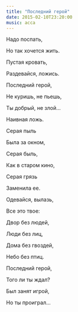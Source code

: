 ```yaml
---
title: "Последний герой"
date: 2015-02-10T23:20:00
music: асса
---
```


Надо поспать,

Но так хочется жить.

Пустая кровать,

Раздевайся, ложись.



Последний герой,

Не куришь, не пьешь,

Ты добрый, не злой...

Наивная ложь.





Серая пыль

Была за окном,

Серая быль,

Как в старом кино,



Серая грязь

Заменила ее.

Одевайся, вылазь,

Все это твое:





Двор без людей,

Люди без лиц,

Дома без гвоздей,

Небо без птиц.



Последний герой,

Того ли ты ждал?

Был занят игрой,

Но ты проиграл...
